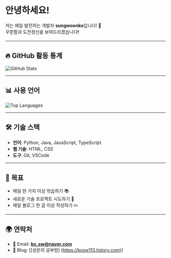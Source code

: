 # 안녕하세요!  
저는 매일 발전하는 개발자 **sungwoonko**입니다! 🌱 <br>
꾸준함과 도전정신을 보여드리겠습니다❗

---

## 🔥 GitHub 활동 통계
![GitHub Stats](https://github-readme-stats.vercel.app/api?username=sungwoonko&show_icons=true&theme=radical)

---

## 📊 사용 언어
![Top Languages](https://github-readme-stats.vercel.app/api/top-langs/?username=sungwoonko&layout=compact&theme=dark)

---



## 🛠️ 기술 스택
- **언어**: Python, Java, JavaScript, TypeScript
- **웹 기술**: HTML, CSS
- **도구**: Git, VSCode

---

## 🌟 목표
- 매일 한 가지 이상 학습하기 📚
- 새로운 기술 프로젝트 시도하기 🚀
- 매일 블로그 한 글 이상 작성하기 ✏️

---

## 🌍 연락처
- 📧 Email: **ko_sw@naver.com**
- 📝 Blog: [[성운의 공부방] (https://kosw113.tistory.com)]
